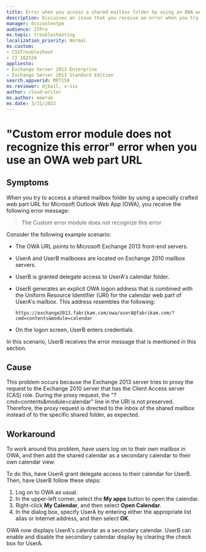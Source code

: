 ```yaml
---
title: Error when you access a shared mailbox folder by using an OWA web part URL
description: Discusses an issue that you receive an error when you try to access a shared mailbox folder by using a specially crafted web part URL for OWA.
manager: dcscontentpm
audience: ITPro
ms.topic: troubleshooting
localization_priority: Normal
ms.custom: 
- CSSTroubleshoot
- CI 162524
appliesto: 
- Exchange Server 2013 Enterprise
- Exchange Server 2013 Standard Edition
search.appverid: MET150
ms.reviewer: djball, v-six
author: cloud-writer
ms.author: meerak
ms.date: 3/31/2022
---
```


# "Custom error module does not recognize this error" error when you use an OWA web part URL

## Symptoms

When you try to access a shared mailbox folder by using a specially crafted web part URL for Microsoft Outlook Web App (OWA), you receive the following error message:

> The Custom error module does not recognize this error

Consider the following example scenario:

- The OWA URL points to Microsoft Exchange 2013 front-end servers.
- UserA and UserB mailboxes are located on Exchange 2010 mailbox servers.
- UserB is granted delegate access to UserA's calendar folder.
- UserB generates an explicit OWA logon address that is combined with the Uniform Resource Identifier (URI) for the calendar web part of UserA's mailbox. This address resembles the following:

    `https://exchange2013.fabrikam.com/owa/userA@fabrikam.com/?cmd=contents&module=calendar`

- On the logon screen, UserB enters credentials.

In this scenario, UserB receives the error message that is mentioned in this section.

## Cause

This problem occurs because the Exchange 2013 server tries to proxy the request to the Exchange 2010 server that has the Client Access server (CAS) role. During the proxy request, the "?cmd=contents&module=calendar" line in the URI is not preserved. Therefore, the proxy request is directed to the inbox of the shared mailbox instead of to the specific shared folder, as expected.

## Workaround

To work around this problem, have users log on to their own mailbox in OWA, and then add the shared calendar as a secondary calendar to their own calendar view.

To do this, have UserA grant delegate access to their calendar for UserB. Then, have UserB follow these steps:

1. Log on to OWA as usual.
2. In the upper-left corner, select the **My apps** button to open the calendar.
3. Right-click **My Calendar**, and then select **Open Calendar**.
4. In the dialog box, specify UserA by entering either the appropriate list alias or Internet address, and then select **OK**.

OWA now displays UserA's calendar as a secondary calendar. UserB can enable and disable the secondary calendar display by clearing the check box for UserA.
